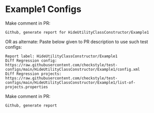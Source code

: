 # Example1 Configs
Make comment in PR:
```
Github, generate report for HideUtilityClassConstructor/Example1
```
OR as alternate:
Paste below given to PR description to use such test configs:
```
Report label: HideUtilityClassConstructor/Example1
Diff Regression config: https://raw.githubusercontent.com/checkstyle/test-configs/main/HideUtilityClassConstructor/Example1/config.xml
Diff Regression projects: https://raw.githubusercontent.com/checkstyle/test-configs/main/HideUtilityClassConstructor/Example1/list-of-projects.properties
```
Make comment in PR:
```
Github, generate report
```

